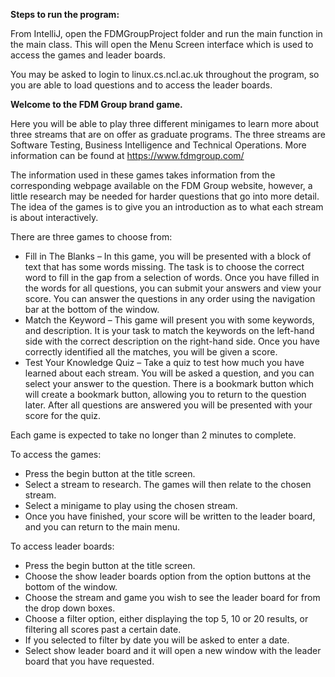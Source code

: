 **Steps to run the program:**

From IntelliJ, open the FDMGroupProject folder and run the main function in the main class. This will open the Menu Screen interface which is used to access the games and leader boards.

You may be asked to login to linux.cs.ncl.ac.uk throughout the program, so you are able to load questions and to access the leader boards.

**Welcome to the FDM Group brand game.**

Here you will be able to play three different minigames to learn more about three streams that are on offer as graduate programs. The three streams are Software Testing, Business Intelligence and Technical Operations. 
More information can be found at https://www.fdmgroup.com/

The information used in these games takes information from the corresponding webpage available on the FDM Group website, however, a little research may be needed for harder questions that go into more detail. The idea of the games is to give you an introduction as to what each stream is about interactively.

There are three games to choose from:
* Fill in The Blanks – In this game, you will be presented with a block of text that has some words missing. The task is to choose the correct word to fill in the gap from a selection of words. Once you have filled in the words for all questions, you can submit your answers and view your score. You can answer the questions in any order using the navigation bar at the bottom of the window.
* Match the Keyword – This game will present you with some keywords, and description. It is your task to match the keywords on the left-hand side with the correct description on the right-hand side. Once you have correctly identified all the matches, you will be given a score.
* Test Your Knowledge Quiz – Take a quiz to test how much you have learned about each stream. You will be asked a question, and you can select your answer to the question. There is a bookmark button which will create a bookmark button, allowing you to return to the question later. After all questions are answered you will be presented with your score for the quiz.

Each game is expected to take no longer than 2 minutes to complete.

To access the games:
* Press the begin button at the title screen.
* Select a stream to research. The games will then relate to the chosen stream.
* Select a minigame to play using the chosen stream.
* Once you have finished, your score will be written to the leader board, and you can return to the main menu.


To access leader boards:
* Press the begin button at the title screen.
* Choose the show leader boards option from the option buttons at the bottom of the window.
* Choose the stream and game you wish to see the leader board for from the drop down boxes.
* Choose a filter option, either displaying the top 5, 10 or 20 results, or filtering all scores past a certain date.
* If you selected to filter by date you will be asked to enter a date.
* Select show leader board and it will open a new window with the leader board that you have requested.

